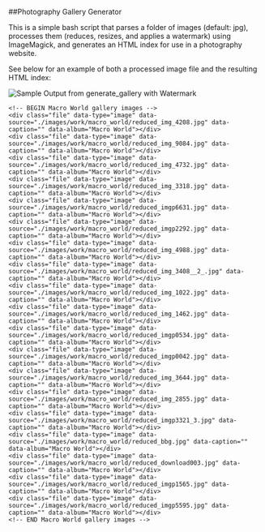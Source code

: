 ##Photography Gallery Generator

This is a simple bash script that parses a folder of images (default: jpg), processes them (reduces, resizes, and applies a watermark) using ImageMagick, and generates an HTML index for use in a photography website.

See below for an example of both a processed image file and the resulting HTML index:

![Sample Output from generate_gallery with Watermark](https://cloud.githubusercontent.com/assets/10182110/11600178/e89555b2-9a7f-11e5-8d9a-888f57f62035.jpg "Sample Output from generate_gallery with Watermark")


```
<!-- BEGIN Macro World gallery images -->
<div class="file" data-type="image" data-source="./images/work/macro_world/reduced_img_4208.jpg" data-caption="" data-album="Macro World"></div>
<div class="file" data-type="image" data-source="./images/work/macro_world/reduced_img_9084.jpg" data-caption="" data-album="Macro World"></div>
<div class="file" data-type="image" data-source="./images/work/macro_world/reduced_img_4732.jpg" data-caption="" data-album="Macro World"></div>
<div class="file" data-type="image" data-source="./images/work/macro_world/reduced_img_3318.jpg" data-caption="" data-album="Macro World"></div>
<div class="file" data-type="image" data-source="./images/work/macro_world/reduced_imgp6631.jpg" data-caption="" data-album="Macro World"></div>
<div class="file" data-type="image" data-source="./images/work/macro_world/reduced_imgp2292.jpg" data-caption="" data-album="Macro World"></div>
<div class="file" data-type="image" data-source="./images/work/macro_world/reduced_img_4988.jpg" data-caption="" data-album="Macro World"></div>
<div class="file" data-type="image" data-source="./images/work/macro_world/reduced_img_3408__2_.jpg" data-caption="" data-album="Macro World"></div>
<div class="file" data-type="image" data-source="./images/work/macro_world/reduced_img_1022.jpg" data-caption="" data-album="Macro World"></div>
<div class="file" data-type="image" data-source="./images/work/macro_world/reduced_img_1462.jpg" data-caption="" data-album="Macro World"></div>
<div class="file" data-type="image" data-source="./images/work/macro_world/reduced_imgp0534.jpg" data-caption="" data-album="Macro World"></div>
<div class="file" data-type="image" data-source="./images/work/macro_world/reduced_imgp0042.jpg" data-caption="" data-album="Macro World"></div>
<div class="file" data-type="image" data-source="./images/work/macro_world/reduced_img_3644.jpg" data-caption="" data-album="Macro World"></div>
<div class="file" data-type="image" data-source="./images/work/macro_world/reduced_img_2855.jpg" data-caption="" data-album="Macro World"></div>
<div class="file" data-type="image" data-source="./images/work/macro_world/reduced_imgp3321_3.jpg" data-caption="" data-album="Macro World"></div>
<div class="file" data-type="image" data-source="./images/work/macro_world/reduced_bbg.jpg" data-caption="" data-album="Macro World"></div>
<div class="file" data-type="image" data-source="./images/work/macro_world/reduced_download003.jpg" data-caption="" data-album="Macro World"></div>
<div class="file" data-type="image" data-source="./images/work/macro_world/reduced_imgp1565.jpg" data-caption="" data-album="Macro World"></div>
<div class="file" data-type="image" data-source="./images/work/macro_world/reduced_imgp5595.jpg" data-caption="" data-album="Macro World"></div>
<!-- END Macro World gallery images -->
```
